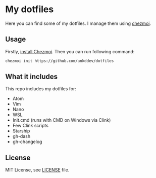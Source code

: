 # My dotfiles
Here you can find some of my dotfiles. I manage them using [chezmoi](https://www.chezmoi.io/https://www.chezmoi.io/).
## Usage
Firstly, [install Chezmoi](https://www.chezmoi.io/install/). Then you can run following command:
```sh
chezmoi init https://github.com/ankddev/dotfiles
```
## What it includes
This repo includes my dotfiles for:
- Atom
- Vim
- Nano
- WSL
- Init.cmd (runs with CMD on Windows via Clink)
- Few Clink scripts
- Starship
- gh-dash
- gh-changelog
## License
MIT License, see [LICENSE](./LICENSE) file.

